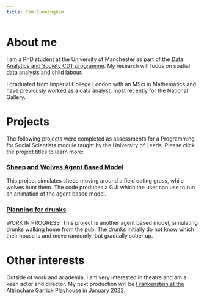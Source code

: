 ```yaml
---
title: Tom Cunningham
---
```


# About me

I am a PhD student at the University of Manchester as part of the [Data Analytics and Society CDT programme](https://datacdt.org/). My research will focus on spatial data analysis and child labour.

I graduated from Imperial College London with an MSci in Mathematics and have previously worked as a data analyst, most recently for the National Gallery.

# Projects

The following projects were completed as assessments for a Programming for Social Scientists module taught by the University of Leeds. Please click the project titles to learn more:

### [Sheep and Wolves Agent Based Model](https://tmcunningham.github.io/sheep-and-wolves)

This project simulates sheep moving around a field eating grass, while wolves hunt them. The code produces a GUI which the user can use to run an animation of the agent based model.

### [Planning for drunks](https://tmcunningham.github.io/planning-for-drunks)

WORK IN PROGRESS: This project is another agent based model, simulating drunks walking home from the pub. The drunks initially do not know which their house is and move randomly, but gradually sober up.

# Other interests

Outside of work and academia, I am very interested in theatre and am a keen actor and director. My next production will be [Frankenstein at the Altrincham Garrick Playhouse in January 2022](https://www.altrinchamgarrick.co.uk/shows/frankenstein/).
